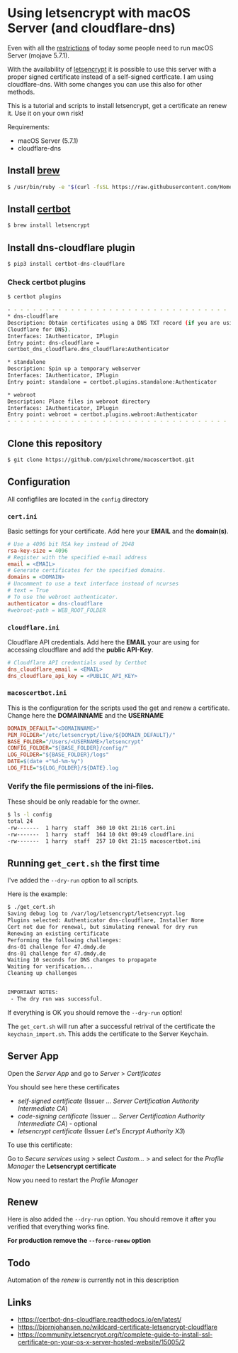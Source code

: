 # Using letsencrypt with macOS Server (and cloudflare-dns)

Even with all the [restrictions](https://support.apple.com/en-us/HT208312) of today some people need to run macOS Server (mojave 5.7.1).

With the availability of [letsencrypt](https://letsencrypt.org) it is possible to use this server with a proper signed certificate instead of a self-signed certficate. I am using cloudflare-dns. With some changes you can use this also for other methods.

This is a tutorial and scripts to install letsencrypt, get a certificate an renew it. Use it on your own risk!

Requirements:

* macOS Server (5.7.1)
* cloudflare-dns

## Install [brew](https://brew.sh)
```sh
$ /usr/bin/ruby -e "$(curl -fsSL https://raw.githubusercontent.com/Homebrew/install/master/install)"
```

## Install [certbot](https://certbot.eff.org)
```sh
$ brew install letsencrypt
```

## Install dns-cloudflare plugin
```sh
$ pip3 install certbot-dns-cloudflare
```

### Check certbot plugins
```sh
$ certbot plugins

- - - - - - - - - - - - - - - - - - - - - - - - - - - - - - - - - - - - - - - -
* dns-cloudflare
Description: Obtain certificates using a DNS TXT record (if you are using
Cloudflare for DNS).
Interfaces: IAuthenticator, IPlugin
Entry point: dns-cloudflare =
certbot_dns_cloudflare.dns_cloudflare:Authenticator

* standalone
Description: Spin up a temporary webserver
Interfaces: IAuthenticator, IPlugin
Entry point: standalone = certbot.plugins.standalone:Authenticator

* webroot
Description: Place files in webroot directory
Interfaces: IAuthenticator, IPlugin
Entry point: webroot = certbot.plugins.webroot:Authenticator
- - - - - - - - - - - - - - - - - - - - - - - - - - - - - - - - - - - - - - - -
```

## Clone this repository
```sh
$ git clone https://github.com/pixelchrome/macoscertbot.git
```

## Configuration
All configfiles are located in the `config` directory

### `cert.ini`
Basic settings for your certificate. Add here your **EMAIL** and the **domain(s)**.

```ini
# Use a 4096 bit RSA key instead of 2048
rsa-key-size = 4096
# Register with the specified e-mail address
email = <EMAIL>
# Generate certificates for the specified domains.
domains = <DOMAIN>
# Uncomment to use a text interface instead of ncurses
# text = True
# To use the webroot authenticator.
authenticator = dns-cloudflare
#webroot-path = WEB_ROOT_FOLDER
```

### `cloudflare.ini`
Cloudflare API credentials. Add here the **EMAIL** your are using for accessing cloudflare and add the **public API-Key**.

```ini
# Cloudflare API credentials used by Certbot
dns_cloudflare_email = <EMAIL>
dns_cloudflare_api_key = <PUBLIC_API_KEY>
```

### `macoscertbot.ini`
This is the configuration for the scripts used the get and renew a certificate. Change here the **DOMAINNAME** and the **USERNAME**

```ini
DOMAIN_DEFAULT="<DOMAINNAME>"
PEM_FOLDER="/etc/letsencrypt/live/${DOMAIN_DEFAULT}/"
BASE_FOLDER="/Users/<USERNAME>/letsencrypt"
CONFIG_FOLDER="${BASE_FOLDER}/config/"
LOG_FOLDER="${BASE_FOLDER}/logs"
DATE=$(date +"%d-%m-%y")
LOG_FILE="${LOG_FOLDER}/${DATE}.log
```

### Verify the file permissions of the ini-files.
These should be only readable for the owner.

```sh
$ ls -l config
total 24
-rw-------  1 harry  staff  360 10 Okt 21:16 cert.ini
-rw-------  1 harry  staff  164 10 Okt 09:49 cloudflare.ini
-rw-------  1 harry  staff  257 10 Okt 21:15 macoscertbot.ini
```

## Running `get_cert.sh` the first time
I've added the `--dry-run` option to all scripts.

Here is the example:
```sh
$ ./get_cert.sh
Saving debug log to /var/log/letsencrypt/letsencrypt.log
Plugins selected: Authenticator dns-cloudflare, Installer None
Cert not due for renewal, but simulating renewal for dry run
Renewing an existing certificate
Performing the following challenges:
dns-01 challenge for 47.dmdy.de
dns-01 challenge for 47.dmdy.de
Waiting 10 seconds for DNS changes to propagate
Waiting for verification...
Cleaning up challenges


IMPORTANT NOTES:
 - The dry run was successful.
```

If everything is OK you should remove the `--dry-run` option!

The `get_cert.sh` will run after a successful retrival of the certificate the `keychain_import.sh`. This adds the certificate to the Server Keychain.

## Server App
Open the *Server App* and go to *Server* > *Certificates*

You should see here these certificates
* *self-signed certificate* (Issuer *... Server Certification Authority Intermediate CA*)
* *code-signing certificate* (Issuer *... Server Certification Authority Intermediate CA*) - optional
* *letsencrypt certificate*  (Issuer *Let's Encrypt Authority X3*)

To use this certificate:

Go to *Secure services using* > select *Custom...* > and select for the *Profile Manager* the **Letsencrypt certificate**

Now you need to restart the *Profile Manager*

## Renew
Here is also added the `--dry-run` option. You should remove it after you verified that everything works fine.

**For production remove the  `--force-renew` option**

## Todo

Automation of the *renew* is currently not in this description

## Links
* https://certbot-dns-cloudflare.readthedocs.io/en/latest/
* https://bjornjohansen.no/wildcard-certificate-letsencrypt-cloudflare
* https://community.letsencrypt.org/t/complete-guide-to-install-ssl-certificate-on-your-os-x-server-hosted-website/15005/2
